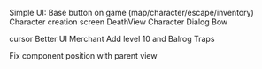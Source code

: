 Simple UI: Base button on game (map/character/escape/inventory)
Character creation screen
DeathView
Character Dialog
Bow

cursor
Better UI
Merchant
Add level 10 and Balrog
Traps  

Fix component position with parent view